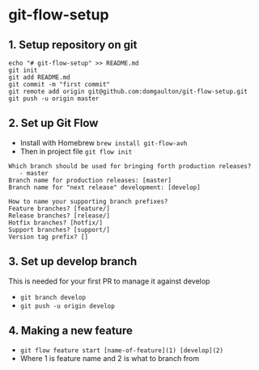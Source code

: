 # git-flow-setup

## 1. Setup repository on git

```
echo "# git-flow-setup" >> README.md
git init
git add README.md
git commit -m "first commit"
git remote add origin git@github.com:domgaulton/git-flow-setup.git
git push -u origin master
```

## 2. Set up Git Flow

- Install with Homebrew `brew install git-flow-avh`
- Then in project file `git flow init`

```
Which branch should be used for bringing forth production releases?
   - master
Branch name for production releases: [master]
Branch name for "next release" development: [develop]

How to name your supporting branch prefixes?
Feature branches? [feature/]
Release branches? [release/]
Hotfix branches? [hotfix/]
Support branches? [support/]
Version tag prefix? []
```

## 3. Set up develop branch

This is needed for your first PR to manage it against develop

- `git branch develop`
- `git push -u origin develop`

## 4. Making a new feature

- `git flow feature start [name-of-feature](1) [develop](2)`
- Where 1 is feature name and 2 is what to branch from
